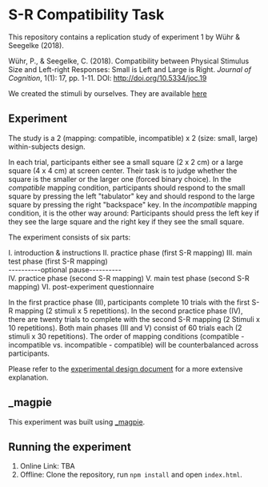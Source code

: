 # S-R Compatibility Task

This repository contains a replication study of experiment 1 by Wühr & Seegelke (2018).

Wühr, P., & Seegelke, C. (2018). Compatibility between Physical Stimulus Size and Left-right Responses: Small is Left and Large is Right. *Journal of Cognition*, 1(1): 17, pp. 1-11. DOI: http://doi.org/10.5334/joc.19

We created the stimuli by ourselves. They are available [here](https://github.com/ooezenoglu/XPlab-2020-SR-Compatibility/tree/master/experiment/materials)

## Experiment

The study is a 2 (mapping: compatible, incompatible) x 2 (size: small, large) within-subjects design.

In each trial, participants either see a small square (2 x 2 cm) or a large square (4 x 4 cm) at screen center. Their task is to judge whether the square is the smaller or the larger one (forced binary choice).
In the *compatible* mapping condition, participants should respond to the small square by pressing the left "tabulator" key and should respond to the large square by pressing the right "backspace" key. 
In the *incompatible* mapping condition, it is the other way around: Participants should press the left key if they see the large square and the right key if they see the small square.

The experiment consists of six parts:

I.	introduction & instructions
II.	practice phase (first S-R mapping)
III.	main test phase (first S-R mapping) <br />
	----------optional pause---------- <br />
IV.	practice phase (second S-R mapping)
V.	main test phase (second S-R mapping)
VI.	post-experiment questionnaire

In the first practice phase (II), participants complete 10 trials with the first S-R mapping (2 stimuli x 5 repetitions). 
In the second practice phase (IV), there are twenty trials to complete with the second S-R mapping (2 Stimuli x 10 repetitions). 
Both main phases (III and V) consist of 60 trials each (2 stimuli x 30 repetitions). 
The order of mapping conditions (compatible - incompatible vs. incompatible - compatible) will be counterbalanced across participants. 

Please refer to the [experimental design document](https://github.com/ooezenoglu/XPlab-2020-SR-Compatibility/blob/master/writing/01-experimental-design-SR-Compatibility-Task.pdf) for a more extensive explanation.

## _magpie

This experiment was built using [_magpie](https://magpie-ea.github.io/magpie-site/index.html).

## Running the experiment

1. Online Link: TBA
2. Offline: Clone the repository, run `npm install` and open `index.html`.

